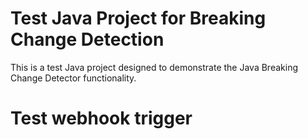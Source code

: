 # Test Java Project for Breaking Change Detection
This is a test Java project designed to demonstrate the Java Breaking Change Detector functionality.
# Test webhook trigger
